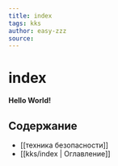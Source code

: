 ```yaml
---
title: index
tags: kks
author: easy-zzz
source: 
---
```

# index  #

**Hello World!**

## Содержание

- [[техника безопасности]]
- [[kks/index | Оглавление]]